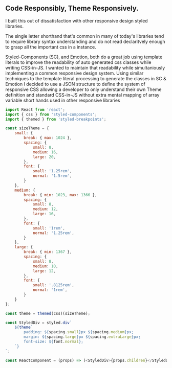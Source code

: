 
## Code Responsibly, Theme Responsively.

I built this out of dissatisfaction with other responsive design styled libraries.

The single letter shorthand that's common in many of today's libraries tend to require library syntax understanding
and do not read declaritvely enough to grasp all the important css in a instance.

Styled-Components (SC), and Emotion, both do a great job using template literals to improve the readability of auto generated 
css classes while writing CSS-in-JS. I wanted to maintain that readability while simultaniously implementing a common
responsive design system. Using similar techniques to the template literal processing to generate the classes in SC & Emotion I 
decided to use a JSON structure to define the system of responsive CSS allowing a developer to only understand their own Theme
definition and standard CSS-in-JS without extra mental mapping of array variable short hands used in other responsive libraries

```javascript
import React from 'react';
import { css } from 'styled-components';
import { themed } from 'styled-breakpoints';

const sizeTheme = {
    small: {
        break: { max: 1024 },
        spacing: {
            small: 8,
            medium: 16,
            large: 20,
        },
        font: {
            small: '1.25rem',
            normal: '1.5rem',
        }
    },
    medium: {
        break: { min: 1023, max: 1366 },
        spacing: {
            small: 8,
            medium: 12,
            large: 16,
        },
        font: {
            small: '1rem',
            normal: '1.25rem',
        }
    },
    large: {
        break: { min: 1367 },
        spacing: {
            small: 8,
            medium: 10,
            large: 12,
        },
        font: {
            small: '.8125rem',
            normal: '1rem',
        }
    }
};

const theme = themed(css)(sizeTheme);

const StyledDiv = styled.div`
    ${theme`
        padding: ${spacing.small}px ${spacing.medium}px;
        margin: ${spacing.large}px ${spacing.extraLarge}px;
        font-size: ${font.normal};
    `}
`;

const ReactComponent = (props) => (<StyledDiv>{props.children}</StyledDiv>
 
 ```
